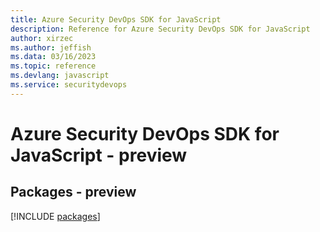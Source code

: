 ```yaml
---
title: Azure Security DevOps SDK for JavaScript
description: Reference for Azure Security DevOps SDK for JavaScript
author: xirzec
ms.author: jeffish
ms.data: 03/16/2023
ms.topic: reference
ms.devlang: javascript
ms.service: securitydevops
---
```

# Azure Security DevOps SDK for JavaScript - preview
## Packages - preview
[!INCLUDE [packages](security-devops-index.md)]